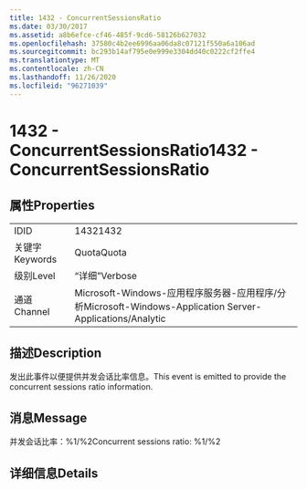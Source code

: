 ```yaml
---
title: 1432 - ConcurrentSessionsRatio
ms.date: 03/30/2017
ms.assetid: a8b6efce-cf46-485f-9cd6-58126b627032
ms.openlocfilehash: 37580c4b2ee6996aa06da8c07121f550a6a106ad
ms.sourcegitcommit: bc293b14af795e0e999e3304dd40c0222cf2ffe4
ms.translationtype: MT
ms.contentlocale: zh-CN
ms.lasthandoff: 11/26/2020
ms.locfileid: "96271039"
---
```

# <a name="1432---concurrentsessionsratio"></a><span data-ttu-id="790fc-102">1432 - ConcurrentSessionsRatio</span><span class="sxs-lookup"><span data-stu-id="790fc-102">1432 - ConcurrentSessionsRatio</span></span>

## <a name="properties"></a><span data-ttu-id="790fc-103">属性</span><span class="sxs-lookup"><span data-stu-id="790fc-103">Properties</span></span>  
  
|||  
|-|-|  
|<span data-ttu-id="790fc-104">ID</span><span class="sxs-lookup"><span data-stu-id="790fc-104">ID</span></span>|<span data-ttu-id="790fc-105">1432</span><span class="sxs-lookup"><span data-stu-id="790fc-105">1432</span></span>|  
|<span data-ttu-id="790fc-106">关键字</span><span class="sxs-lookup"><span data-stu-id="790fc-106">Keywords</span></span>|<span data-ttu-id="790fc-107">Quota</span><span class="sxs-lookup"><span data-stu-id="790fc-107">Quota</span></span>|  
|<span data-ttu-id="790fc-108">级别</span><span class="sxs-lookup"><span data-stu-id="790fc-108">Level</span></span>|<span data-ttu-id="790fc-109">“详细”</span><span class="sxs-lookup"><span data-stu-id="790fc-109">Verbose</span></span>|  
|<span data-ttu-id="790fc-110">通道</span><span class="sxs-lookup"><span data-stu-id="790fc-110">Channel</span></span>|<span data-ttu-id="790fc-111">Microsoft-Windows-应用程序服务器-应用程序/分析</span><span class="sxs-lookup"><span data-stu-id="790fc-111">Microsoft-Windows-Application Server-Applications/Analytic</span></span>|  
  
## <a name="description"></a><span data-ttu-id="790fc-112">描述</span><span class="sxs-lookup"><span data-stu-id="790fc-112">Description</span></span>  

 <span data-ttu-id="790fc-113">发出此事件以便提供并发会话比率信息。</span><span class="sxs-lookup"><span data-stu-id="790fc-113">This event is emitted to provide the concurrent sessions ratio information.</span></span>  
  
## <a name="message"></a><span data-ttu-id="790fc-114">消息</span><span class="sxs-lookup"><span data-stu-id="790fc-114">Message</span></span>  

 <span data-ttu-id="790fc-115">并发会话比率：%1/%2</span><span class="sxs-lookup"><span data-stu-id="790fc-115">Concurrent sessions ratio: %1/%2</span></span>  
  
## <a name="details"></a><span data-ttu-id="790fc-116">详细信息</span><span class="sxs-lookup"><span data-stu-id="790fc-116">Details</span></span>
